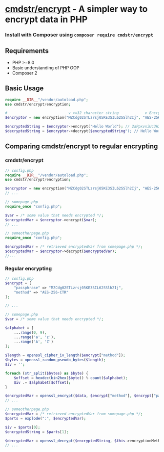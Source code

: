 
# [cmdstr/encrypt](https://packagist.org/packages/cmdstr/encrypt) - A simpler way to encrypt data in PHP #

### Install with Composer using `composer require cmdstr/encrypt` ###

## Requirements ##
- PHP >=8.0
- Basic understanding of PHP OOP
- Composer 2

## Basic Usage ##
```php
require __DIR__"/vendor/autoload.php";
use cmdstr/encrypt/encryption;

#                            v >=32 character string            v Encryption method #
$encryptor = new encryption("MZCdg02STLzrsj05KE3SIL62SSlh2Ij", "AES-256-CTR");

$encryptedString = $encryptor->encrypt("Hello World"); // 2aPpxvxiUc3W3TCK:xJmkuSYDpOIOX9k=
$decryptedString = $encryptor->decrypt($encryptedString"); // Hello World
```

## Comparing cmdstr/encrypt to regular encrypting ##
### cmdstr/encrypt ###
```php
// config.php
require __DIR__"/vendor/autoload.php";
use cmdstr/encrypt/encryption;

$encryptor = new encryption("MZCdg02STLzrsj05KE3SIL62SSlh2Ij", "AES-256-CTR");
// ...

// somepage.php
require_once "config.php";

$var = /* some value that needs encrypted */;
$encryptedVar = $encryptor->encrypt($var);
// ...

// someotherpage.php
require_once "config.php";

$encryptedVar = /* retrieved encryptedVar from somepage.php */;
$decryptedVar = $encryptor->decrypt($encryptedVar);
//...
```
### Regular encrypting ###
```php
// config.php
$encrypt = [
	"passphrase" => "MZCdg02STLzrsj05KE3SIL62SSlh2Ij",
	"method" => "AES-256-CTR"
];

// ...

// somepage.php
$var = /* some value that needs encrypted */;

$alphabet = [
	...range(0, 9),
	...range('a', 'z'),
	...range('A', 'Z')
];
    
$length = openssl_cipher_iv_length($encrypt["method"]);
$bytes = openssl_random_pseudo_bytes($length);
$iv = '';

foreach (str_split($bytes) as $byte) {
	$offset = hexdec(bin2hex($byte)) % count($alphabet);
	$iv .= $alphabet[$offset];
}

$encryptedVar = openssl_encrypt($data, $encrypt["method"], $encrypt["passphrase"], 0, $iv);
// ...

// someotherpage.php
$encryptedVar = /* retrieved encryptedVar from somepage.php */;
$parts = explode(":", $encryptedVar);

$iv = $parts[0];
$encryptedString = $parts[1];

$decryptedVar = openssl_decrypt($encryptedString, $this->encryptionMethod, $this->passphrase, 0, $iv);
// ...
```
